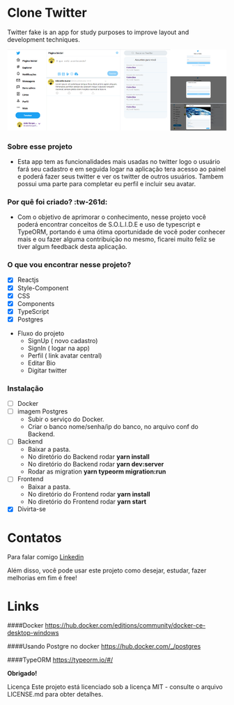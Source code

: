 
# Clone Twitter
 Twitter fake is an app for study purposes to improve layout and development techniques.
 
![teste](https://github.com/jaderpinheiro/twitter-clone/blob/master/fontend/twitter-clone-reactjs-typescript-node-projeto.jpg "teste")



### Sobre esse projeto

- Esta app  tem as funcionalidades mais usadas no twitter logo o usuário fará seu cadastro e em seguida logar na aplicação tera acesso ao painel e  poderá fazer seus twitter e ver os twitter de outros usuários. Tambem possui uma parte para completar eu perfil e incluir seu avatar.

### Por quê foi criado? :tw-261d:

- Com o objetivo de aprimorar o conhecimento, nesse projeto você poderá encontrar conceitos de S.O.L.I.D.E e uso de typescript e TypeORM, portando é uma  ótima oportunidade de você poder conhecer mais e ou fazer alguma contribuição no mesmo, ficarei muito feliz se tiver algum feedback desta aplicação.


### O que vou encontrar nesse projeto?

- [x] Reactjs
- [x] Style-Component
- [x] CSS
- [x] Components
- [x] TypeScript
- [x] Postgres

+ Fluxo do projeto
    * SignUp ( novo cadastro)
    * SignIn ( logar na app)
    * Perfil ( link avatar central)
	* Editar Bio
	* Digitar twitter

### Instalação

- [ ] Docker
- [ ] imagem Postgres
	 * Subir o serviço do Docker.
	 * Criar o banco  nome/senha/ip do banco, no arquivo conf do Backend.
- [ ] Backend
	 * Baixar a pasta.
	 * No diretório do Backend rodar **yarn install**
	 * No diretório do Backend rodar **yarn dev:server**
	 * Rodar as migration **yarn typeorm migration:run**
- [ ] Frontend
	 * Baixar a pasta.
	 * No diretório do Frontend rodar **yarn install**
	 * No diretório do Frontend rodar **yarn start**
- [x] Divirta-se

# Contatos
Para falar comigo <a href="https://br.linkedin.com/in/jader-borges-pinheiro-a0b68920" title="Jader Borges Pinheiro">Linkedin</a>

Além disso, você pode usar este projeto como desejar, estudar, fazer melhorias em fim é free!

# Links

####Docker
https://hub.docker.com/editions/community/docker-ce-desktop-windows

####Usando Postgre no docker
https://hub.docker.com/_/postgres

####TypeORM
https://typeorm.io/#/


<b>Obrigado!</b>

Licença
Este projeto está licenciado sob a licença MIT - consulte o arquivo LICENSE.md para obter detalhes.

